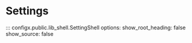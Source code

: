 # Settings

::: configx.public.lib_shell.SettingShell
    options:
      show_root_heading: false
      show_source: false
